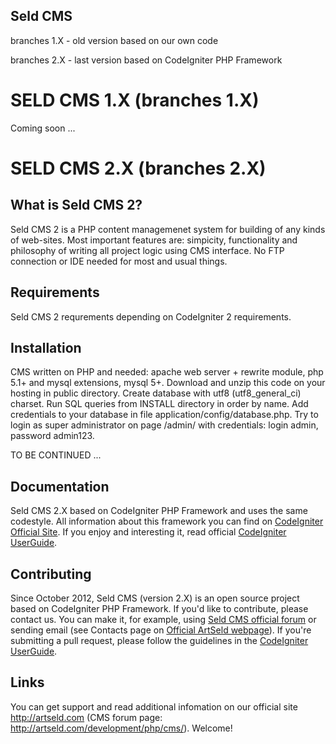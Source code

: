 Seld CMS
--------

branches 1.X - old version based on our own code

branches 2.X - last version based on CodeIgniter PHP Framework

SELD CMS 1.X (branches 1.X)
===========================

Coming soon ...

SELD CMS 2.X (branches 2.X)
===========================

What is Seld CMS 2?
-------------------

Seld CMS 2 is a PHP content managemenet system for building of any kinds of web-sites.
Most important features are: simpicity, functionality and philosophy of writing all project logic using CMS interface.
No FTP connection or IDE needed for most and usual things.

Requirements
------------

Seld CMS 2 requrements depending on CodeIgniter 2 requirements.

Installation
------------

CMS written on PHP and needed: apache web server + rewrite module, php 5.1+ and mysql extensions, mysql 5+.
Download and unzip this code on your hosting in public directory. Create database with utf8 (utf8_general_ci) charset.
Run SQL queries from INSTALL directory in order by name. Add credentials to your database in file application/config/database.php.
Try to login as super administrator on page /admin/ with credentials: login admin, password admin123.

TO BE CONTINUED ...

Documentation
-------------

Seld CMS 2.X based on CodeIgniter PHP Framework and uses the same codestyle.
All information about this framework you can find on [CodeIgniter Official Site][4].
If you enjoy and interesting it, read official [CodeIgniter UserGuide][5].

Contributing
------------

Since October 2012, Seld CMS (version 2.X) is an open source project based on CodeIgniter PHP Framework.
If you'd like to contribute, please contact us. You can make it, for example, using [Seld CMS official forum][3]
or sending email (see Contacts page on [Official ArtSeld webpage][1]). If you're
submitting a pull request, please follow the guidelines in the [CodeIgniter UserGuide][5].

Links
-----

You can get support and read additional infomation on our official site http://artseld.com
(CMS forum page: http://artseld.com/development/php/cms/). Welcome!

[1]: http://artseld.com 
[2]: http://artseld.com/development/php/cms/
[3]: http://artseld.com/development/forum/seld-cms/
[4]: http://codeigniter.com/
[5]: http://codeigniter.com/user_guide/